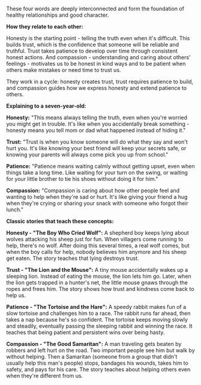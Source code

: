 These four words are deeply interconnected and form the foundation of healthy relationships and good character.

**How they relate to each other:**

Honesty is the starting point - telling the truth even when it's difficult. This builds trust, which is the confidence that someone will be reliable and truthful. Trust takes patience to develop over time through consistent honest actions. And compassion - understanding and caring about others' feelings - motivates us to be honest in kind ways and to be patient when others make mistakes or need time to trust us.

They work in a cycle: honesty creates trust, trust requires patience to build, and compassion guides how we express honesty and extend patience to others.

**Explaining to a seven-year-old:**

**Honesty:** "This means always telling the truth, even when you're worried you might get in trouble. It's like when you accidentally break something - honesty means you tell mom or dad what happened instead of hiding it."

**Trust:** "Trust is when you know someone will do what they say and won't hurt you. It's like knowing your best friend will keep your secrets safe, or knowing your parents will always come pick you up from school."

**Patience:** "Patience means waiting calmly without getting upset, even when things take a long time. Like waiting for your turn on the swing, or waiting for your little brother to tie his shoes without doing it for him."

**Compassion:** "Compassion is caring about how other people feel and wanting to help when they're sad or hurt. It's like giving your friend a hug when they're crying or sharing your snack with someone who forgot their lunch."

**Classic stories that teach these concepts:**

**Honesty - "The Boy Who Cried Wolf":** A shepherd boy keeps lying about wolves attacking his sheep just for fun. When villagers come running to help, there's no wolf. After doing this several times, a real wolf comes, but when the boy calls for help, nobody believes him anymore and his sheep get eaten. The story teaches that lying destroys trust.

**Trust - "The Lion and the Mouse":** A tiny mouse accidentally wakes up a sleeping lion. Instead of eating the mouse, the lion lets him go. Later, when the lion gets trapped in a hunter's net, the little mouse gnaws through the ropes and frees him. The story shows how trust and kindness come back to help us.

**Patience - "The Tortoise and the Hare":** A speedy rabbit makes fun of a slow tortoise and challenges him to a race. The rabbit runs far ahead, then takes a nap because he's so confident. The tortoise keeps moving slowly and steadily, eventually passing the sleeping rabbit and winning the race. It teaches that being patient and persistent wins over being hasty.

**Compassion - "The Good Samaritan":** A man traveling gets beaten by robbers and left hurt on the road. Two important people see him but walk by without helping. Then a Samaritan (someone from a group that didn't usually help this man's people) stops, bandages his wounds, takes him to safety, and pays for his care. The story teaches about helping others even when they're different from us.